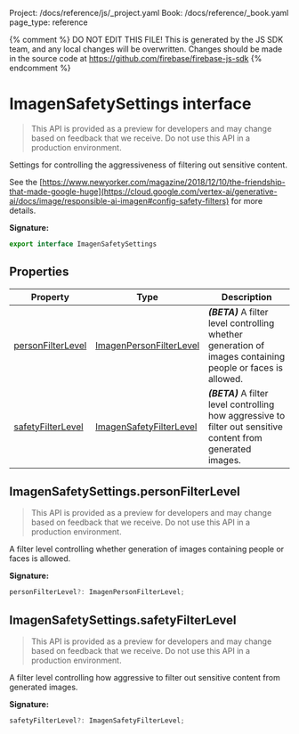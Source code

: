 Project: /docs/reference/js/_project.yaml
Book: /docs/reference/_book.yaml
page_type: reference

{% comment %}
DO NOT EDIT THIS FILE!
This is generated by the JS SDK team, and any local changes will be
overwritten. Changes should be made in the source code at
https://github.com/firebase/firebase-js-sdk
{% endcomment %}

# ImagenSafetySettings interface
> This API is provided as a preview for developers and may change based on feedback that we receive. Do not use this API in a production environment.
> 

Settings for controlling the aggressiveness of filtering out sensitive content.

See the [https://www.newyorker.com/magazine/2018/12/10/the-friendship-that-made-google-huge](https://cloud.google.com/vertex-ai/generative-ai/docs/image/responsible-ai-imagen#config-safety-filters) for more details.

<b>Signature:</b>

```typescript
export interface ImagenSafetySettings 
```

## Properties

|  Property | Type | Description |
|  --- | --- | --- |
|  [personFilterLevel](./vertexai.imagensafetysettings.md#imagensafetysettingspersonfilterlevel) | [ImagenPersonFilterLevel](./vertexai.md#imagenpersonfilterlevel) | <b><i>(BETA)</i></b> A filter level controlling whether generation of images containing people or faces is allowed. |
|  [safetyFilterLevel](./vertexai.imagensafetysettings.md#imagensafetysettingssafetyfilterlevel) | [ImagenSafetyFilterLevel](./vertexai.md#imagensafetyfilterlevel) | <b><i>(BETA)</i></b> A filter level controlling how aggressive to filter out sensitive content from generated images. |

## ImagenSafetySettings.personFilterLevel

> This API is provided as a preview for developers and may change based on feedback that we receive. Do not use this API in a production environment.
> 

A filter level controlling whether generation of images containing people or faces is allowed.

<b>Signature:</b>

```typescript
personFilterLevel?: ImagenPersonFilterLevel;
```

## ImagenSafetySettings.safetyFilterLevel

> This API is provided as a preview for developers and may change based on feedback that we receive. Do not use this API in a production environment.
> 

A filter level controlling how aggressive to filter out sensitive content from generated images.

<b>Signature:</b>

```typescript
safetyFilterLevel?: ImagenSafetyFilterLevel;
```

